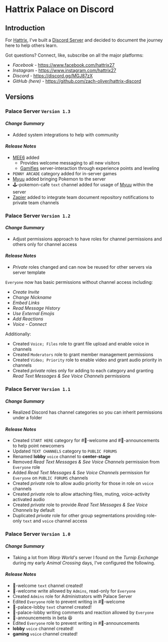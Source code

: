 # Hattrix Palace on Discord
## Introduction
For [Hattrix](https://www.facebook.com/hattrix27), I've built a [Discord Server](https://discord.gg/MGJ87zX) and decided to document the journey here to help others learn.

Got questions? Connect, like, subscribe on all the major platforms:
- *_Facebook_* - https://www.facebook.com/hattrix27
- *_Instagram_* - https://www.instagram.com/hattrix27
- *_Discord_* - https://discord.gg/MGJ87zX
- *_GitHub (here)_* - https://github.com/zach-oliver/hattrix-discord

## Versions

### **Palace Server** `Version 1.3`

#### *Change Summary*
- Added system integrations to help with community

#### *Release Notes*
- [MEE6](https://mee6.xyz/) added
    - Provides welcome messaging to all new visitors
    - [Gamifies](https://www.dictionary.com/browse/gamify) server-interaction through experience points and leveling 
- `PENNY ARCADE` category added for in-server games
- [Myuu](https://myuu.xyz/) added bringing Pokemon to the server
- 🕹️-pokemon-cafe `text` channel added for usage of [Myuu](https://myuu.xyz/) within the server
- [Zapier](https://zapier.com/) added to integrate team document repository notifications to private team channels


### **Palace Server** `Version 1.2`

#### *Change Summary*
- Adjust permissions approach to have roles for channel permissions and others only for channel access

#### *Release Notes*
- *Private* roles changed and can now be reused for other servers via server template

`Everyone` now has basic permissions without channel access including:
- *Create Invite*
- *Change Nickname*
- *Embed Links*
- *Read Message History*
- *Use External Emojis*
- *Add Reactions*
- *Voice - Connect*

Additionally:
- Created `Voice; Files` role to grant file upload and enable voice in channels
- Created `Moderators` role to grant member management permissions
- Created `Video; Priority` role to enable video and grant audio priority in channels 
- Created *private* roles only for adding to each category and granting *Read Text Messages & See Voice Channels* permissions


### **Palace Server** `Version 1.1`

#### *Change Summary*
- Realized Discord has channel categories so you can inherit permissions under a folder

#### *Release Notes*
- Created  `START HERE` category for #👋-welcome and #📢-announcements to help point newcomers
- Updated  `TEXT CHANNELS` category to `PUBLIC FORUMS`
- Renamed **lobby** `voice` channel to **center-stage**
- Removed _Read Text Messages & See Voice Channels_ permission from `Everyone` role
- Added _Read Text Messages & See Voice Channels_ permission for `Everyone` on `PUBLIC FORUMS` channels
- Created _private_ role to allow audio priority for those in role on `voice` channels
- Created _private_ role to allow attaching files, muting, voice-activity activated audio
- Created _private_ role to provide _Read Text Messages & See Voice Channels_ by default
- Duplicated _private_ role for other group segmentations providing role-only `text` and `voice` channel access


### **Palace Server** `Version 1.0`

#### *Change Summary*
- Taking a lot from *Warp World's* server I found on the *Turnip Exchange* during my early _Animal Crossing_ days, I've configured the following.

#### _Release Notes_
- 👋-welcome `text` channel created!
- 👋-welcome write allowed by `Admins`, read-only for `Everyone`
- Created `Admins` role for Administrators with Palace Server
- Edited `Everyone` role to prevent writing in #👋-welcome
- 🥳-palace-lobby `text` channel created!
- 🥳-palace-lobby writing comments and reaction allowed by `Everyone`
- 📢-announcements in beta :laughing: 
- Edited `Everyone` role to prevent writing in #📢-announcements
- **lobby** `voice` channel created!
- **gaming** `voice` channel created!
